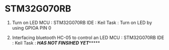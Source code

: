 # STM32G070RB
1. Turn on LED
   MCU : STM32G070RB
   IDE : Keil
   Task : Turn on LED by using GPIOA PIN 0

2. Interfacing bluetooth HC-05 to control an LED
   MCU : STM32G070RB
   IDE : Keil
   Task : *******HAS NOT FINSIHED YET************
